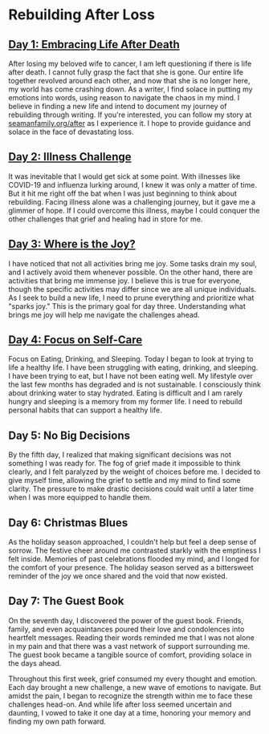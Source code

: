 # Rebuilding After Loss

## [Day 1: Embracing Life After Death](01.md)

After losing my beloved wife to cancer, I am left questioning if there is life after death. I cannot fully grasp the
fact that she is gone. Our entire life together revolved around each other, and now that she is no longer here, my world
has come crashing down.  As a writer, I find solace in putting my emotions into words, using reason to navigate the
chaos in my mind. I believe in finding a new life and intend to document my journey of rebuilding through writing. If
you're interested, you can follow my story at [seamanfamily.org/after](https://seamanfamily.org/after) as I experience
it. I hope to provide guidance and solace in the face of devastating loss.


## [Day 2: Illness Challenge](02.md)

It was inevitable that I would get sick at some point. With illnesses like COVID-19 and influenza lurking around, I knew
it was only a matter of time. But it hit me right off the bat when I was just beginning to think about rebuilding.
Facing illness alone was a challenging journey, but it gave me a glimmer of hope. If I could overcome this illness,
maybe I could conquer the other challenges that grief and healing had in store for me.


## [Day 3: Where is the Joy?](03.md)

I have noticed that not all activities bring me joy. Some tasks drain my soul, and I actively avoid them whenever
possible. On the other hand, there are activities that bring me immense joy. I believe this is true for everyone, though
the specific activities may differ since we are all unique individuals. As I seek to build a new life, I need to prune
everything and prioritize what "sparks joy." This is the primary goal for day three. Understanding what brings me joy
will help me navigate the challenges ahead.


## [Day 4: Focus on Self-Care](04.md) 

Focus on Eating, Drinking, and Sleeping.  Today I began to look at trying to life a healthy life.  I have been
struggling with eating, drinking, and sleeping.  I have been trying to eat, but I have not been eating well.  My lifestyle
over the last few months has degraded and is not sustainable.  I consciously think about drinking water to stay hydrated. 
Eating is difficult and I am rarely hungry and sleeping is a memory from my former life.  I need to rebuild personal habits
that can support a healthy life.


## Day 5: No Big Decisions

By the fifth day, I realized that making significant decisions was not something I was ready for. The fog of grief made it impossible to think clearly, and I felt paralyzed by the weight of choices before me. I decided to give myself time, allowing the grief to settle and my mind to find some clarity. The pressure to make drastic decisions could wait until a later time when I was more equipped to handle them.

## Day 6: Christmas Blues

As the holiday season approached, I couldn't help but feel a deep sense of sorrow. The festive cheer around me contrasted starkly with the emptiness I felt inside. Memories of past celebrations flooded my mind, and I longed for the comfort of your presence. The holiday season served as a bittersweet reminder of the joy we once shared and the void that now existed.

## Day 7: The Guest Book

On the seventh day, I discovered the power of the guest book. Friends, family, and even acquaintances poured their love and condolences into heartfelt messages. Reading their words reminded me that I was not alone in my pain and that there was a vast network of support surrounding me. The guest book became a tangible source of comfort, providing solace in the days ahead.

Throughout this first week, grief consumed my every thought and emotion. Each day brought a new challenge, a new wave of emotions to navigate. But amidst the pain, I began to recognize the strength within me to face these challenges head-on. And while life after loss seemed uncertain and daunting, I vowed to take it one day at a time, honoring your memory and finding my own path forward.